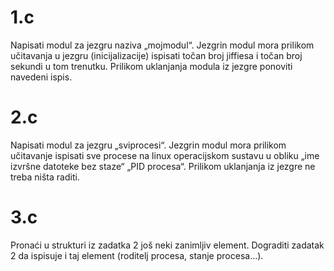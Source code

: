 # 1.c

Napisati modul za jezgru naziva „mojmodul“. Jezgrin modul mora prilikom učitavanja u jezgru (inicijalizacije) ispisati točan broj jiffiesa i točan broj sekundi u tom trenutku. Prilikom uklanjanja modula iz jezgre ponoviti navedeni ispis.

# 2.c

Napisati modul za jezgru „sviprocesi“. Jezgrin modul mora prilikom učitavanje ispisati sve procese na linux operacijskom sustavu u obliku „ime izvršne datoteke bez staze“ „PID procesa“. Prilikom uklanjanja iz jezgre ne treba ništa raditi.

# 3.c

Pronaći u strukturi iz zadatka 2 još neki zanimljiv element. Dograditi zadatak 2 da ispisuje i taj element (roditelj procesa, stanje procesa…). 
